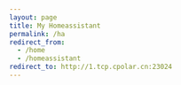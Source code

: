 ```yaml
---
layout: page
title: My Homeassistant
permalink: /ha
redirect_from:
  - /home
  - /homeassistant
redirect_to: http://1.tcp.cpolar.cn:23024
---
```

